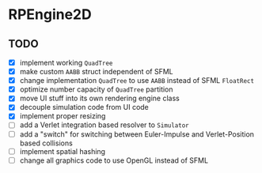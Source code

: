 # RPEngine2D

## TODO

- [x] implement working `QuadTree`
- [x] make custom `AABB` struct independent of SFML
- [x] change implementation `QuadTree` to use `AABB` instead of SFML `FloatRect`
- [x] optimize number capacity of `QuadTree` partition
- [x] move UI stuff into its own rendering engine class
- [x] decouple simulation code from UI code
- [x] implement proper resizing
- [ ] add a Verlet integration based resolver to `Simulator`
- [ ] add a "switch" for switching between Euler-Impulse and Verlet-Position based collisions
- [ ] implement spatial hashing
- [ ] change all graphics code to use OpenGL instead of SFML
